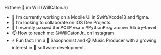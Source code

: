 Hi there 👋 im Will (WillCatonJr)

- 🎨 I’m currently working on a Mobile UI in Swift/Xcode13 and figma.
- 👯 I’m looking to collaborate on IOS Dev Projects.
- 🥂 I recently passed the PCEP exam #PythonProgrammer #Entry-Level
- 📫 How to reach me: @WillCatonJr_ on Instagram 
- ⚡ Fun fact: I'm a 🎷 Saxophonist and 🎧 Music Producer with a growing interest in 📱 software development.
